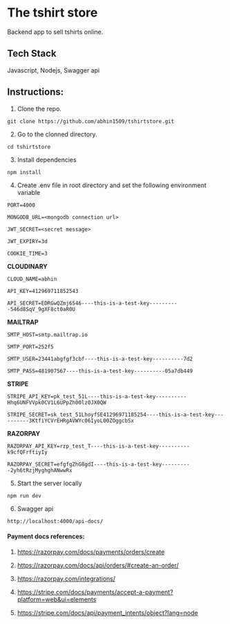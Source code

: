 # The tshirt store

Backend app to sell tshirts online.

## Tech Stack

Javascript, Nodejs, Swagger api

## Instructions:

1. Clone the repo.

```
git clone https://github.com/abhin1509/tshirtstore.git
```

2. Go to the clonned directory.

```
cd tshirtstore
```

3. Install dependencies

```
npm install
```

4. Create .env file in root directory and set the following environment variable

`PORT=4000`

`MONGODB_URL=<mongodb connection url>`


`JWT_SECRET=<secret message>`

`JWT_EXPIRY=3d`

`COOKIE_TIME=3`


**CLOUDINARY**

`CLOUD_NAME=abhin`

`API_KEY=412969711852543`

`API_SECRET=EDRGwQZmj6546----this-is-a-test-key----------546d8SqV_9gXF8ct0aR0U`


**MAILTRAP**

`SMTP_HOST=smtp.mailtrap.io`

`SMTP_PORT=252f5`

`SMTP_USER=23441abgfgf3cbf----this-is-a-test-key----------7d2`

`SMTP_PASS=481907567----this-is-a-test-key----------05a7db449`


**STRIPE**

`STRIPE_API_KEY=pk_test_51L----this-is-a-test-key----------Hhq6UNFVVpk0CV1L6UPpZh00lz0JX0QW`

`STRIPE_SECRET=sk_test_51LhoyfSE41296971185254----this-is-a-test-key----------3KtfiYCVrEHRgAVWYc06IyoL00ZOggcbSx`

**RAZORPAY**

`RAZORPAY_API_KEY=rzp_test_T----this-is-a-test-key----------k9cfQFrftiyIy`

`RAZORPAY_SECRET=efgfgZhG8gdI----this-is-a-test-key----------2yh6tRzjMyghghANwwRx`



5. Start the server locally

```
npm run dev
```

6. Swagger api

```
http://localhost:4000/api-docs/
```

#### Payment docs references:

1. https://razorpay.com/docs/payments/orders/create
2. https://razorpay.com/docs/api/orders/#create-an-order/
3. https://razorpay.com/integrations/

4. https://stripe.com/docs/payments/accept-a-payment?platform=web&ui=elements
5. https://stripe.com/docs/api/payment_intents/object?lang=node

